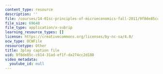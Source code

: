 ```yaml
---
content_type: resource
description: ''
file: /courses/14-01sc-principles-of-microeconomics-fall-2011/9f8de85cc61431adef1fda274cc2d188_pmolioUklXI.srt
file_size: 69648
file_type: application/x-subrip
learning_resource_types: []
license: https://creativecommons.org/licenses/by-nc-sa/4.0/
ocw_type: OCWFile
resourcetype: Other
title: 3play caption file
uid: 9f8de85c-c614-31ad-ef1f-da274cc2d188
video_metadata:
  youtube_id: null
---
```

